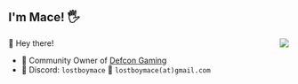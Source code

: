 ## I'm Mace! 🖐️

<a href="https://github.com/lostboymace"><img align="right" src="https://komarev.com/ghpvc/?username=lostboymace"/></a>

🤠 Hey there!

- 👑 Community Owner of [Defcon Gaming](https://github.com/defcon-gaming)
- 💬 Discord: `lostboymace` :email: `lostboymace(at)gmail.com`
